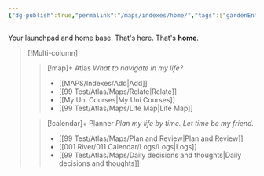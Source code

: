 ```yaml
---
{"dg-publish":true,"permalink":"/maps/indexes/home/","tags":["gardenEntry"]}
---
```


Your launchpad and home base. That's here. That's **home**.  
> [!Multi-column] 
> > [!map]+  Atlas
> > *What to navigate in my life?*
> > - [[MAPS/Indexes/Add\|Add]]
> > - [[99 Test/Atlas/Maps/Relate\|Relate]]
> > - [[My Uni Courses\|My Uni Courses]]
> > - [[99 Test/Atlas/Maps/Life Map\|Life Map]]
>
> > [!calendar]+ Planner 
> > *Plan my life by time. Let time be my friend.*
> > - [[99 Test/Atlas/Maps/Plan and Review\|Plan and Review]]
> > - [[001 River/011 Calendar/Logs/Logs\|Logs]]
> > - [[99 Test/Atlas/Maps/Daily decisions and thoughts\|Daily decisions and thoughts]]

